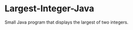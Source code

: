 Largest-Integer-Java
====================

Small Java program that displays the largest of two integers.
